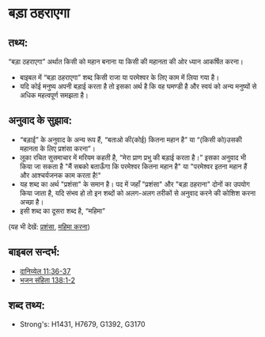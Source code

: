 # बड़ा ठहराएगा #

## तथ्य: ##

“बड़ा ठहराएगा” अर्थात किसी को महान बनाना या किसी की महानता की ओर ध्यान आकर्षित करना।

* बाइबल में “बड़ा ठहराएगा” शब्द किसी राजा या परमेश्वर के लिए काम में लिया गया है।
* यदि कोई मनुष्य अपनी बड़ाई करता है तो इसका अर्थ है कि वह घमण्डी है और स्वयं को अन्य मनुष्यों से अधिक महत्वपूर्ण समझता है।

## अनुवाद के सुझाव: ##

* “बड़ाई” के अनुवाद के अन्य रूप हैं, “बताओ की(कोई) कितना महान है” या “(किसी को)उसकी महानता के लिए प्रशंसा करना”।
* लूका रचित सुसमाचार में मरियम कहती है, “मेरा प्राण प्रभु की बड़ाई करता है।” इसका अनुवाद भी किया जा सकता है "मैं सबको बताऊँगा कि परमेश्वर कितना महान है" या "परमेश्वर इतना महान हैं और आश्चर्यजनक काम करता है!"
* यह शब्द का अर्थ "प्रशंसा" के समान है। पद में जहाँ "प्रशंसा" और "बड़ा ठहराना" दोनों का उपयोग किया जाता है,  यदि संभव हो तो इन शब्दों को अलग-अलग तरीकों से अनुवाद करने की कोशिश करना अच्छा है।
* इसी शब्द का दूसरा शब्द है, “महिमा”

(यह भी देखें: [प्रशंसा](../kt/exalt.md), [महिमा करना](../kt/glorify.md))

## बाइबल सन्दर्भ: ##

* [दानिय्येल 11:36-37](rc://hi/tn/help/dan/11/36)
* [भजन संहिता 138:1-2](rc://hi/tn/help/psa/138/001)

## शब्द तथ्य: ##

* Strong's: H1431, H7679, G1392, G3170
